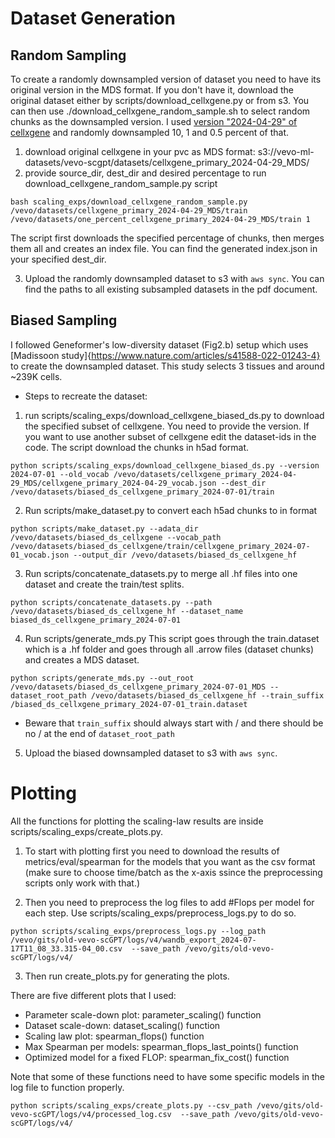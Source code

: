 # Dataset Generation

## Random Sampling
To create a randomly downsampled version of dataset you need to have its original version in the MDS format. If you don't have it, download the original dataset either by scripts/download_cellxgene.py or from s3. You can then use ./download_cellxgene_random_sample.sh to select random chunks as the downsampled version. 
I used [version "2024-04-29" of cellxgene](s3://vevo-ml-datasets/vevo-scgpt/datasets/cellxgene_primary_2024-04-29_MDS/) and randomly downsampled 10, 1 and 0.5 percent of that.

1. download original cellxgene in your pvc as MDS format: s3://vevo-ml-datasets/vevo-scgpt/datasets/cellxgene_primary_2024-04-29_MDS/
2. provide source_dir, dest_dir and desired percentage to run download_cellxgene_random_sample.py script
```
bash scaling_exps/download_cellxgene_random_sample.py /vevo/datasets/cellxgene_primary_2024-04-29_MDS/train /vevo/datasets/one_percent_cellxgene_primary_2024-04-29_MDS/train 1
```
The script first downloads the specified percentage of chunks, then merges them all  and creates an index file. You can find the generated index.json in your specified dest_dir.

3. Upload the randomly downsampled dataset to s3 with ``` aws sync ```. 
You can find the paths to all existing subsampled datasets in the pdf document.

 
## Biased Sampling
I followed Geneformer's low-diversity dataset (Fig2.b) setup which uses [Madissoon study]{https://www.nature.com/articles/s41588-022-01243-4} to create the downsampled dataset. This study selects 3 tissues and around ~239K cells. 

-   Steps to recreate the dataset:
1. run scripts/scaling_exps/download_cellxgene_biased_ds.py to download the specified subset of cellxgene. You need to provide the version. If you want to use another subset of cellxgene edit the dataset-ids in the code.
The script download the chunks in h5ad format. 

``` Example:
python scripts/scaling_exps/download_cellxgene_biased_ds.py --version 2024-07-01 --old_vocab /vevo/datasets/cellxgene_primary_2024-04-29_MDS/cellxgene_primary_2024-04-29_vocab.json --dest_dir /vevo/datasets/biased_ds_cellxgene_primary_2024-07-01/train
```

2. Run scripts/make_dataset.py to convert each h5ad chunks to in format
``` Example:
python scripts/make_dataset.py --adata_dir /vevo/datasets/biased_ds_cellxgene --vocab_path /vevo/datasets/biased_ds_cellxgene/train/cellxgene_primary_2024-07-01_vocab.json --output_dir /vevo/datasets/biased_ds_cellxgene_hf

```

3. Run scripts/concatenate_datasets.py to merge all .hf files into one dataset and create the train/test splits. 
``` Example:
python scripts/concatenate_datasets.py --path /vevo/datasets/biased_ds_cellxgene_hf --dataset_name biased_ds_cellxgene_primary_2024-07-01
```

4. Run scripts/generate_mds.py
This script goes through the train.dataset which is a .hf folder and goes through all .arrow files (dataset chunks) and creates a MDS dataset.
``` Example:
python scripts/generate_mds.py --out_root /vevo/datasets/biased_ds_cellxgene_primary_2024-07-01_MDS --dataset_root_path /vevo/datasets/biased_ds_cellxgene_hf --train_suffix /biased_ds_cellxgene_primary_2024-07-01_train.dataset
``` 
- Beware that ``` train_suffix ``` should always start with / and there should be no / at the end of ```dataset_root_path```

5. Upload the biased downsampled dataset to s3 with ``` aws sync ```.



# Plotting
All the functions for plotting the scaling-law results are inside scripts/scaling_exps/create_plots.py.

1. To start with plotting first you need to download the results of metrics/eval/spearman for the models that you want as the csv format (make sure to choose time/batch as the x-axis ssince the preprocessing scripts only work with that.) 

2. Then you need to preprocess the log files to add #Flops per model for each step. Use scripts/scaling_exps/preprocess_logs.py to do so.
``` Example:
python scripts/scaling_exps/preprocess_logs.py --log_path /vevo/gits/old-vevo-scGPT/logs/v4/wandb_export_2024-07-17T11_08_33.315-04_00.csv  --save_path /vevo/gits/old-vevo-scGPT/logs/v4/
```

3. Then run create_plots.py for generating the plots. 

There are five different plots that I used:
- Parameter scale-down plot: parameter_scaling() function
- Dataset scale-down: dataset_scaling() function
- Scaling law plot: spearman_flops() function
- Max Spearman per models: spearman_flops_last_points() function
- Optimized model for a fixed FLOP: spearman_fix_cost() function

Note that some of these functions need to have some specific models in the log file to function properly. 

``` Example:
python scripts/scaling_exps/create_plots.py --csv_path /vevo/gits/old-vevo-scGPT/logs/v4/processed_log.csv  --save_path /vevo/gits/old-vevo-scGPT/logs/v4/
```